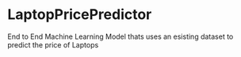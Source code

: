 # LaptopPricePredictor
End  to End Machine Learning Model thats uses an esisting dataset to predict the price of Laptops
